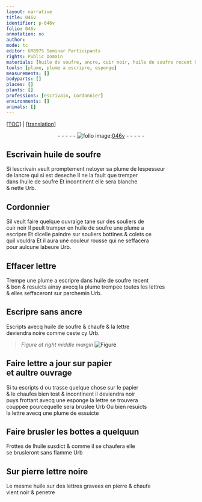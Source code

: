 ```yaml
---
layout: narrative
title: 046v
identifier: p-046v
folio: 046v
annotation: no
author:
mode: tc
editor: GR8975 Seminar Participants
rights: Public Domain
materials: [huile de soufre, ancre, cuir noir, huile de soufre recent & bon, parchemin, papier, huile, pierre]
tools: [plume, plume a escripre, esponge]
measurements: []
bodyparts: []
places: []
plants: []
professions: [escrivain, Cordonnier]
environments: []
animals: []
---
```


 <p><a href="{{ site.baseurl }}/diplomatic/">[TOC]</a> | <a href="{{ site.baseurl }}/texts/p-046v_tl/" target="_blank">[translation]</a></p><div class="folio" align="center">- - - - - <a href="http://gallica.bnf.fr/ark:/12148/btv1b10500001g/f98.image" target="_blank"><img src="https://cu-mkp.github.io/2017-workshop-edition/assets/photo-icon.png" alt="folio image: " style="display:inline-block; margin-bottom:-3px;"/>046v</a> - - - - - </div>  
  

##  <span class="pn">Escrivain</span> <span class="m">huile de soufre</span>

 
 Si l<span class="pro">escrivain</span> veult promptement netoyer sa <span class="tl">plume</span> de lespesseur<br/> de l<span class="m">ancre</span> qui si est deseche Il ne la fault que tremper<br/> dans l<span class="m">huile de soufre</span> Et incontinent elle sera blanche<br/> & nette Urb.
 
 
  

## <span class="pro">Cordonnier</span>

 
 Sil veult faire quelque ouvraige tane sur des souliers de<br/> <span class="m">cuir noir</span> Il peult tramper en <span class="m">huile de soufre</span> une <span class="tl">plume a<br/> escripre</span> Et dicelle paindre sur souliers bottines & colets ce<br/> quil vouldra Et il aura une couleur rousse qui ne seffacera<br/> pour aulcune labeure Urb.
 
 
  

## Effacer l<span class="exp">ett</span>re

 
Trempe une <span class="tl">plume a escripre</span> dans <span class="m">huile de soufre recent<br/> & bon</span> & resuicts ainsy avecq la <span class="tl">plume</span> trempee toutes les l<span class="exp">ettr</span>es<br/> & elles seffaceront sur <span class="m">parchemin</span> Urb.
 
 
  

## Escripre sans <span class="m">ancre</span>

 
Escripts avecq <span class="m">huile de soufre</span> & chaufe & la l<span class="exp">ett</span>re<br/> deviendra noire comme ceste cy Urb.
 
> *Figure*
> *at right middle margin*
> <a href="https://drive.google.com/file/d/1denrfxQE_oWyKP04zuMTk0s2P7WG4TeK/view?usp=sharing" target="_blank"><img src="https://cu-mkp.github.io/GR8975-edition/assets/photo-icon.png" alt="Figure" style="display:inline-block; margin-bottom:-3px;"/></a>
 
 
  

## Faire l<span class="exp">ett</span>re a jour sur <span class="m">papier</span><br/> et aultre ouvrage

 
 Si tu escripts <span class="del">d</span> ou trasse quelque chose sur le <span class="m">papier</span><br/> & le chaufes bien tost & incontinent il deviendra noir<br/> puys frottant avecq une <span class="tl">esponge</span> la l<span class="exp">ett</span>re se trouvera<br/> couppee pourcequelle sera bruslee Urb Ou bien resuicts<br/> la l<span class="exp">ett</span>re avecq une <span class="tl">plume</span> <span class="del">de</span> essuicte
 
 
  

## Faire brusler les bottes a quelquu<span class="exp">n</span>

 
Frottes de l<span class="m">huile</span> susdict & co<span class="exp">mm</span>e il se chaufera elle<br/> se brusleront sans flamme Urb
 
 
  

## Sur <span class="m">pierre</span> l<span class="exp">ett</span>re noire

 
Le mesme <span class="m">huile</span> sur des l<span class="exp">ett</span>res gravees en <span class="m">pierre</span> & chaufe<br/> vient noir & penetre
 
 